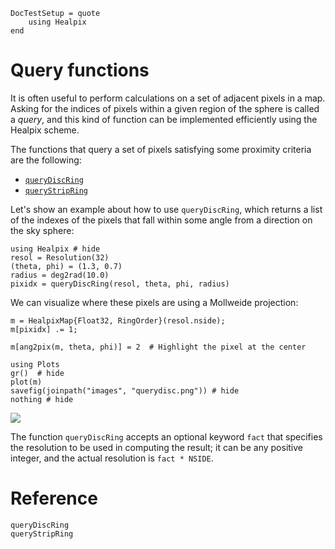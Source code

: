 ```@meta
DocTestSetup = quote
    using Healpix
end
```

# Query functions

It is often useful to perform calculations on a set of adjacent pixels
in a map. Asking for the indices of pixels within a given region of
the sphere is called a *query*, and this kind of function can be
implemented efficiently using the Healpix scheme.

The functions that query a set of pixels satisfying some proximity criteria are the following:

- [`queryDiscRing`](@ref)
- [`queryStripRing`](@ref)


Let's show an example about how to use `queryDiscRing`, which returns
a list of the indexes of the pixels that fall within some angle from a
direction on the sky sphere:

```@example querydiscexample
using Healpix # hide
resol = Resolution(32)
(theta, phi) = (1.3, 0.7)
radius = deg2rad(10.0)
pixidx = queryDiscRing(resol, theta, phi, radius)
```

We can visualize where these pixels are using a Mollweide projection:

```@example querydiscexample
m = HealpixMap{Float32, RingOrder}(resol.nside);
m[pixidx] .= 1;

m[ang2pix(m, theta, phi)] = 2  # Highlight the pixel at the center

using Plots
gr()  # hide
plot(m)
savefig(joinpath("images", "querydisc.png")) # hide
nothing # hide
```
![](images/querydisc.png)

The function `queryDiscRing` accepts an optional keyword `fact` that
specifies the resolution to be used in computing the result; it can be
any positive integer, and the actual resolution is `fact * NSIDE`.

# Reference

```@docs
queryDiscRing
queryStripRing
```
